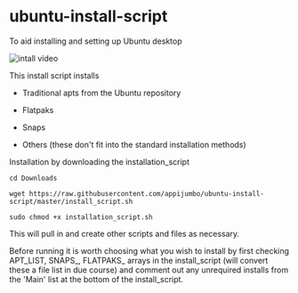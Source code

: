 # ubuntu-install-script
To aid installing and setting up Ubuntu desktop

![intall video](https://raw.githubusercontent.com/appijumbo/ubuntu-install-script/master/gify_install_1200_3fps.gif)


This install script installs

* Traditional apts from the Ubuntu repository

* Flatpaks

* Snaps

* Others (these don't fit into the standard installation methods)

Installation by downloading the installation_script

```
cd Downloads

wget https://raw.githubusercontent.com/appijumbo/ubuntu-install-script/master/install_script.sh 

sudo chmod +x installation_script.sh
```

This will pull in and create other scripts and files as necessary.

Before running it is worth choosing what you wish to install by first checking APT_LIST, SNAPS_, FLATPAKS_ arrays in the install_script (will convert these a file list in due course) and comment out any unrequired installs from the 'Main' list at the bottom of the install_script.
